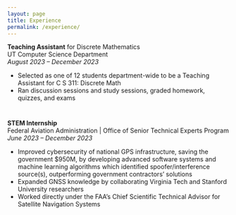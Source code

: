 ```yaml
---
layout: page
title: Experience
permalink: /experience/
---
```


**Teaching Assistant** for Discrete Mathematics  
UT Computer Science Department  
*August 2023 – December 2023*
- Selected as one of 12 students department-wide to be a Teaching Assistant for C S 311: Discrete Math
- Ran discussion sessions and study sessions, graded homework, quizzes, and exams 


<div style="margin-top: 40px;"></div>

**STEM Internship**  
Federal Aviation Administration | Office of Senior Technical Experts Program  
*June 2023 – December 2023*
- Improved cybersecurity of national GPS infrastructure, saving the government $950M, by developing advanced software systems and machine learning algorithms which identified spoofer/interference source(s), outperforming government contractors’ solutions
- Expanded GNSS knowledge by collaborating Virginia Tech and Stanford University researchers
- Worked directly under the FAA’s Chief Scientific Technical Advisor for Satellite Navigation Systems 



